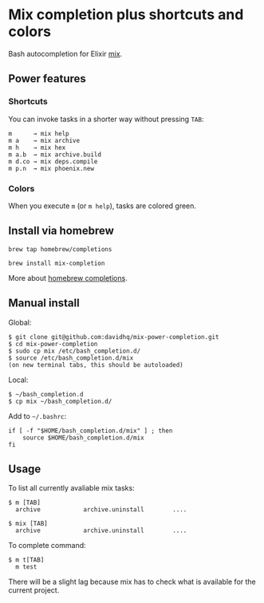 Mix completion plus shortcuts and colors
========================================

Bash autocompletion for Elixir [mix](http://elixir-lang.org/getting-started/mix-otp/introduction-to-mix.html).

## Power features

### Shortcuts

You can invoke tasks in a shorter way without pressing `TAB`:

    m      → mix help
    m a    → mix archive
    m h    → mix hex
    m a.b  → mix archive.build
    m d.co → mix deps.compile
    m p.n  → mix phoenix.new

### Colors

When you execute `m` (or `m help`), tasks are colored green.

## Install via homebrew

`brew tap homebrew/completions`

`brew install mix-completion`

More about [homebrew completions](https://github.com/Homebrew/homebrew-completions).

## Manual install

Global:

    $ git clone git@github.com:davidhq/mix-power-completion.git
    $ cd mix-power-completion
    $ sudo cp mix /etc/bash_completion.d/
    $ source /etc/bash_completion.d/mix
    (on new terminal tabs, this should be autoloaded)

Local:

    $ ~/bash_completion.d
    $ cp mix ~/bash_completion.d/

Add to `~/.bashrc`:

    if [ -f "$HOME/bash_completion.d/mix" ] ; then
        source $HOME/bash_completion.d/mix
    fi

## Usage

To list all currently avaliable mix tasks:

    $ m [TAB]
      archive            archive.uninstall        ....

    $ mix [TAB]
      archive            archive.uninstall        ....

To complete command:

    $ m t[TAB]
      m test

There will be a slight lag because mix has to check what is available for the current project.

